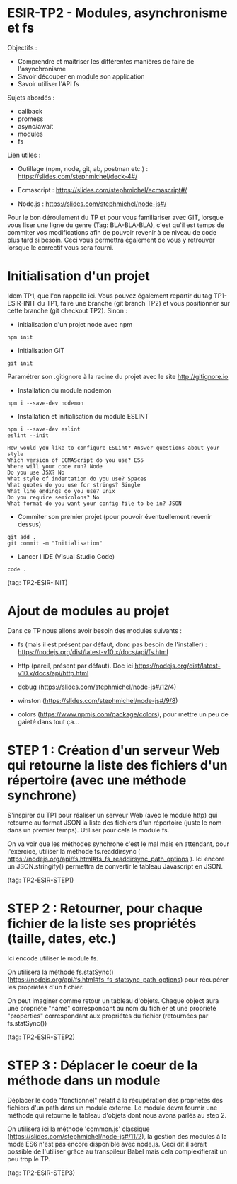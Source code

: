 # ESIR-TP2 - Modules, asynchronisme et fs

Objectifs :
  - Comprendre et maitriser les différentes manières de faire de l'asynchronisme 
  - Savoir découper en module son application
  - Savoir utiliser l'API fs
  
Sujets abordés :
 - callback
 - promess
 - async/await
 - modules
 - fs
 
Lien utiles :

  - Outillage (npm, node, git, ab, postman etc.) : https://slides.com/stephmichel/deck-4#/
  
  - Ecmascript : https://slides.com/stephmichel/ecmascript#/
  
  - Node.js : https://slides.com/stephmichel/node-js#/
  
Pour le bon déroulement du TP et pour vous familiariser avec GIT, lorsque vous liser une ligne du genre (Tag: BLA-BLA-BLA), c'est qu'il est temps de commiter vos modifications afin de pouvoir revenir à ce niveau de code plus tard si besoin. 
Ceci vous permettra également de vous y retrouver lorsque le correctif vous sera fourni.
  
# Initialisation d'un projet
  
  Idem TP1, que l'on rappelle ici. Vous pouvez également repartir du tag TP1-ESIR-INIT du TP1, faire une branche (git branch TP2) et vous positionner sur cette branche (git checkout TP2).
  Sinon :
  
   - initialisation d'un projet node avec npm
   
    npm init
    
   - Initialisation GIT
   
    git init
    
   Paramétrer son .gitignore à la racine du projet avec le site http://gitignore.io
   
   - Installation du module nodemon
     
    npm i --save-dev nodemon
    
   - Installation et initialisation du module ESLINT
   
    npm i --save-dev eslint
    eslint --init
   
    How would you like to configure ESLint? Answer questions about your style
    Which version of ECMAScript do you use? ES5
    Where will your code run? Node
    Do you use JSX? No
    What style of indentation do you use? Spaces
    What quotes do you use for strings? Single
    What line endings do you use? Unix
    Do you require semicolons? No
    What format do you want your config file to be in? JSON
   
   - Commiter son premier projet (pour pouvoir éventuellement revenir dessus)
   
    git add .
    git commit -m "Initialisation"
    
   - Lancer l'IDE (Visual Studio Code)
        
    code .
  
   (tag: TP2-ESIR-INIT)
  
  # Ajout de modules au projet

  Dans ce TP nous allons avoir besoin des modules suivants :
   - fs (mais il est présent par défaut, donc pas besoin de l'installer) :  https://nodejs.org/dist/latest-v10.x/docs/api/fs.html
    
   - http (pareil, présent par défaut). Doc ici  https://nodejs.org/dist/latest-v10.x/docs/api/http.html
    
   - debug (https://slides.com/stephmichel/node-js#/12/4)
    
   - winston (https://slides.com/stephmichel/node-js#/9/8)
    
   - colors (https://www.npmjs.com/package/colors), pour mettre un peu de gaieté dans tout ça...
    
  # STEP 1 : Création d'un serveur Web qui retourne la liste des fichiers d'un répertoire (avec une méthode synchrone)
    
   S'inspirer du TP1 pour réaliser un serveur Web (avec le module http) qui retourne au format JSON la liste des fichiers d'un répertoire (juste le nom dans un premier temps). Utiliser pour cela le module fs.
   
   On va voir que les méthodes synchrone c'est le mal mais en attendant, pour l'exercice, utiliser la méthode fs.readdirsync ( https://nodejs.org/api/fs.html#fs_fs_readdirsync_path_options ). Ici encore un JSON.stringify() permettra de convertir le tableau Javascript en JSON.
   
   (tag: TP2-ESIR-STEP1)
   
   # STEP 2 : Retourner, pour chaque fichier de la liste ses propriétés (taille, dates, etc.)
   
   Ici encode utiliser le module fs.
   
   On utilisera la méthode fs.statSync() (https://nodejs.org/api/fs.html#fs_fs_statsync_path_options) pour récupérer les propriétés d'un fichier.
   
   On peut imaginer comme retour un tableau d'objets. Chaque object aura une propriété "name" correspondant au nom du fichier et une propriété "properties" correspondant aux propriétés du fichier (retournées par fs.statSync())
   
   (tag: TP2-ESIR-STEP2)
   
   # STEP 3 : Déplacer le coeur de la méthode dans un module
   
   Déplacer le code "fonctionnel" relatif à la récupération des propriétés des fichiers d'un path dans un module externe. Le module devra fournir une méthode qui retourne le tableau d'objets dont nous avons parlés au step 2. 
   
   On utilisera ici la méthode 'common.js' classique (https://slides.com/stephmichel/node-js#/11/2), la gestion des modules à la mode ES6 n'est pas encore disponible avec node.js. Ceci dit il serait possible de l'utiliser grâce au transpileur Babel mais cela complexifierait un peu trop le TP.
   
   (tag: TP2-ESIR-STEP3)
